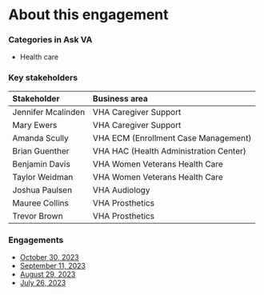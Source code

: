 # About this engagement

### Categories in Ask VA

- Health care

### Key stakeholders

|Stakeholder|Business area|
|:--|:--|
|Jennifer Mcalinden|VHA Caregiver Support|
|Mary Ewers|VHA Caregiver Support|
|Amanda Scully|VHA ECM (Enrollment Case Management)|
|Brian Guenther|VHA HAC (Health Administration Center)|
|Benjamin Davis|VHA Women Veterans Health Care|
|Taylor Weidman|VHA Women Veterans Health Care|
|Joshua Paulsen|VHA Audiology|
|Mauree Collins|VHA Prosthetics|
|Trevor Brown|VHA Prosthetics|

### Engagements

* [October 30, 2023](https://github.com/department-of-veterans-affairs/va.gov-team/blob/master/products/ask-va/research/Business%20line%20engagement/Health%20care/October%2030%2C%202023.md)
* [September 11, 2023](https://github.com/department-of-veterans-affairs/va.gov-team/blob/master/products/ask-va/research/Business%20line%20engagement/Health%20care/September%2011%2C%202023.md)
* [August 29, 2023](https://github.com/department-of-veterans-affairs/va.gov-team/blob/master/products/ask-va/research/Business%20line%20engagement/Health%20care/August%2029%2C%202023.md)
* [July 26, 2023](https://github.com/department-of-veterans-affairs/va.gov-team/blob/master/products/ask-va/research/Business%20line%20engagement/Health%20care/July%2026,%202023.md)
